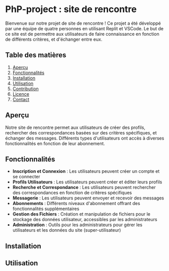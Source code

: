 ﻿# PhP-project : site de rencontre

Bienvenue sur notre projet de site de rencontre ! Ce projet a été développé par une équipe de quatre personnes en utilisant Replit et VSCode. 
Le but de ce site est de permettre aux utilisateurs de faire connaissance en fonction de différents critères, et d'échanger entre eux. 

## Table des matières

1. [Aperçu](#aperçu)
2. [Fonctionnalités](#fonctionnalités)
3. [Installation](#installation)
4. [Utilisation](#utilisation)
5. [Contribution](#contribution)
6. [Licence](#licence)
7. [Contact](#contact)

## Aperçu


Notre site de rencontre permet aux utilisateurs de créer des profils, 
rechercher des correspondances basées sur des critères spécifiques, et échanger des messages. 
Différents types d'utilisateurs ont accès à diverses fonctionnalités en fonction de leur abonnement.

## Fonctionnalités

- **Inscription et Connexion** : Les utilisateurs peuvent créer un compte et se connecter
- **Profils Utilisateurs** : Les utilisateurs peuvent créer et éditer leurs profils
- **Recherche et Correspondance** : Les utilisateurs peuvent rechercher des correspondances en fonction de critères spécifiques
- **Messagerie** : Les utilisateurs peuvent envoyer et recevoir des messages
- **Abonnements** : Différents niveaux d'abonnement offrant des fonctionnalités supplémentaires
- **Gestion des Fichiers** : Création et manipulation de fichiers pour le stockage des données utilisateur, accessibles par les administrateurs
- **Administration** : Outils pour les administrateurs pour gérer les utilisateurs et les données du site (super-utilisateur)

## Installation



## Utilisation


